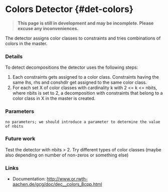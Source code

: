 # Colors Detector {#det-colors}
> **This page is still in development and may be incomplete. Please excuse any inconveniences.**

The detector assigns color classes to constraints and tries combinations of colors in the master.

### Details

To detect decompositions the detector uses the following steps:

1. Each constraints gets assigned to a color class. Constraints having the same lhs, rhs and conshdlr get assigned to the same color class.
2. For each set X of color classes with cardinality k with 2 <= k <= nbits, where nbits is set to 2, a decomposition with constraints that belong to a color class in X in the master is created.

### Parameters
```
no parameters; we should introduce a parameter to determine the value of nbits
```
### Future work
Test the detector with nbits > 2. Try different types of color classes (maybe also depending on number of non-zeros or something else)

### Links
 * Documentation: http://www.or.rwth-aachen.de/gcg/doc/dec__colors_8cpp.html
